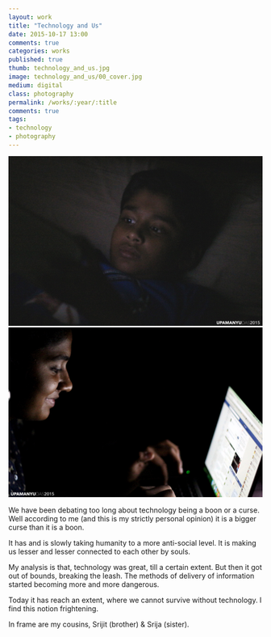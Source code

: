 ```yaml
---
layout: work
title: "Technology and Us"
date: 2015-10-17 13:00
comments: true
categories: works
published: true
thumb: technology_and_us.jpg
image: technology_and_us/00_cover.jpg
medium: digital
class: photography
permalink: /works/:year/:title
comments: true
tags:
- technology
- photography
---
```

<p>
  <div class="fotorama" data-keyboard="true" data-arrows="true" data-click="true" data-swipe="true" data-autoplay="true" data-loop="true">
		<img src="/images/works/technology_and_us/01_srijit.jpg" alt="technology, data, brother" data-caption="Technology and Us - Brother with Tablet"/>
		<img src="/images/works/technology_and_us/02_srija.jpg" alt="technology, data, sister" data-caption="Technology and Us - Sister with the Macbook"/>
  </div>
</p>

We have been debating too long about technology being a boon or a curse. Well according to me (and this is my strictly personal opinion) it is a bigger curse than it is a boon.

It has and is slowly taking humanity to a more anti-social level. It is making us lesser and lesser connected to each other by souls.

My analysis is that, technology was great, till a certain extent. But then it got out of bounds, breaking the leash. The methods of delivery of information started becoming more and more dangerous.

Today it has reach an extent, where we cannot survive without technology. I find this notion frightening.

In frame are my cousins, Srijit (brother) & Srija (sister).